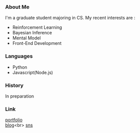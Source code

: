 ### About Me

I'm a graduate student majoring in CS. 
My recent interests are :
- Reinforcement Learning
- Bayesian Inference
- Mental Model
- Front-End Development

### Languages

- Python
- Javascript(Node.js)

### History

In preparation

### Link

[portfolio](https://www.resume.id/yudai_yamamoto)<br>
[blog](https://note.com/_yy616_)<br>
[sns](https://twitter.com/_yy616)

<!--
**pythagoras-yamamoto/pythagoras-yamamoto** is a ✨ _special_ ✨ repository because its `README.md` (this file) appears on your GitHub profile.

Here are some ideas to get you started:

- 🔭 I’m currently working on ...
- 🌱 I’m currently learning ...
- 👯 I’m looking to collaborate on ...
- 🤔 I’m looking for help with ...
- 💬 Ask me about ...
- 📫 How to reach me: ...
- 😄 Pronouns: ...
- ⚡ Fun fact: ...
-->
